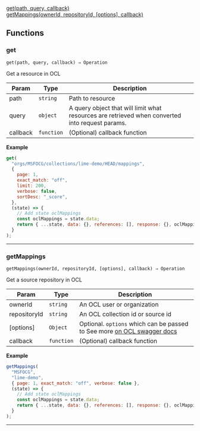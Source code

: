 <dl>
<dt>
    <a href="#get">get(path, query, callback)</a></dt>
<dt>
    <a href="#getmappings">getMappings(ownerId, repositoryId, [options], callback)</a></dt>
</dl>


## Functions
### get

<p><code>get(path, query, callback) ⇒ Operation</code></p>

Get a resource in OCL


| Param | Type | Description |
| --- | --- | --- |
| path | <code>string</code> | Path to resource |
| query | <code>object</code> | A query object that will limit what resources are retrieved when converted into request params. |
| callback | <code>function</code> | (Optional) callback function |

**Example**
```js
get(
  "orgs/MSFOCG/collections/lime-demo/HEAD/mappings",
  {
    page: 1,
    exact_match: "off",
    limit: 200,
    verbose: false,
    sortDesc: "_score",
  },
  (state) => {
    // Add state oclMappings
    const oclMappings = state.data;
    return { ...state, data: {}, references: [], response: {}, oclMappings };
  }
);
```

* * *

### getMappings

<p><code>getMappings(ownerId, repositoryId, [options], callback) ⇒ Operation</code></p>

Get a source repository in OCL


| Param | Type | Description |
| --- | --- | --- |
| ownerId | <code>string</code> | An OCL user or organization |
| repositoryId | <code>string</code> | An OCL collection id or source id |
| [options] | <code>Object</code> | Optional. `options`  which can be passed to  See more [on OCL swagger docs](https://api.openconceptlab.org/swagger/) |
| callback | <code>function</code> | (Optional) callback function |

**Example**
```js
getMappings(
  "MSFOCG",
  "lime-demo",
  { page: 1, exact_match: "off", verbose: false },
  (state) => {
    // Add state oclMappings
    const oclMappings = state.data;
    return { ...state, data: {}, references: [], response: {}, oclMappings };
  }
);
```

* * *


